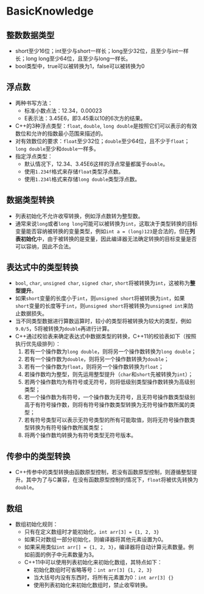 # BasicKnowledge

## 整数数据类型
* short至少16位；int至少与short一样长；long至少32位，且至少与int一样长；long long至少64位，且至少与long一样长。
* bool类型中，true可以被转换为1，false可以被转换为0

## 浮点数
* 两种书写方法：
  * 标准小数点法：12.34，0.00023
  * E表示法：3.45E6，即3.45乘以10的6次方的结果。
* C++的3种浮点类型：`float`, `double`, `long double`是按照它们可以表示的有效数位和允许的指数最小范围来描述的。
* 对有效数位的要求：`float`至少32位；`double`至少64位，且不少于`float`；`long double`至少和`double`一样多。
* 指定浮点类型：
  * 默认情况下，12.34、3.45E6这样的浮点常量都属于`double`。
  * 使用`1.234f`格式来存储`float`类型浮点数。
  * 使用`1.234l`格式来存储`long double`类型浮点数。

## 数据类型转换
* 列表初始化不允许收窄转换，例如浮点数转为整型数。
* 通常来说`long`或者`long long`可能可以被转换为`int`，这取决于类型转换的目标变量能否容纳被转换的变量类型，例如`int a = (long)123`是合法的，但在**列表初始化**中，由于被转换的是变量，因此编译器无法确定转换的目标变量是否可以容纳，因此不合法。

## 表达式中的类型转换
* `bool`, `char`, `unsigned char`, `signed char`, `short`将被转换为`int`，这被称为**整型提升**。
* 如果`short`变量的长度小于`int`，则`unsigned short`将被转换为`int`，如果`short`变量的长度等于`int`，则`unsigned short`将被转换为`unsigned int`来防止数据损失。
* 当不同类型数据进行算数运算时，较小的类型将被转换为较大的类型，例如`9.0/5`，5将被转换为`double`再进行计算。
* C++通过校验表来确定表达式中数据类型的转换，C++11的校验表如下（按照执行优先级排列）：
  1. 若有一个操作数为`long double`，则将另一个操作数转换为`long double`；
  2. 若有一个操作数为`double`，则将另一个操作数转换为`double`；
  3. 若有一个操作数为`float`，则将另一个操作数转换为`float`；
  4. 若操作数均为整型，则先运用整型提升（`char`和`short`先被转换为`int`）；
  5. 若两个操作数均为有符号或无符号，则将低级别类型操作数转换为高级别类型；
  6. 若一个操作数为有符号，一个操作数为无符号，且无符号操作数类型级别高于有符号操作数，则将有符号操作数类型转换为无符号操作数所属的类型；
  7. 若有符号类型可以表示无符号类型的所有可能取值，则将无符号操作数类型转换为有符号操作数所属类型；
  8. 将两个操作数均转换为有符号类型无符号版本。

## 传参中的类型转换
* C++传参中的类型转换由函数原型控制，若没有函数原型控制，则遵循整型提升。其中为了与C兼容，在没有函数原型控制的情况下，`float`将被优先转换为`double`。

## 数组
* 数组初始化规则：
  * 只有在定义数组时才能初始化，`int arr[3] = {1, 2, 3}`
  * 如果只对数组一部分初始化，则编译器将其他元素设置为0。
  * 如果采用类似`int arr[] = {1, 2, 3}`，编译器将自动计算元素数量。例如前面的例子中元素数量为3。
  * C++11中可以使用列表初始化来初始化数组，其特点如下：
    * 初始化数组时可省略等号：`int arr[3] {1, 2, 3}`
    * 当大括号内没有东西时，将所有元素置为0：`int arr[3] {}`
    * 使用列表初始化来初始化数组时，禁止收窄转换。